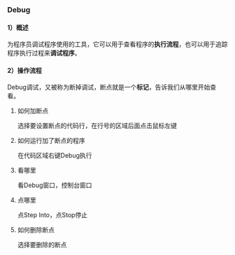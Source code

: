 ### Debug

#### 1）概述

为程序员调试程序使用的工具，它可以用于查看程序的**执行流程**，也可以用于追踪程序执行过程来**调试程序**。

#### 2）操作流程

 Debug调试，又被称为断掉调试，断点就是一个**标记**，告诉我们从哪里开始查看。

1. 如何加断点

   选择要设置断点的代码行，在行号的区域后面点击鼠标左键

2. 如何运行加了断点的程序

   在代码区域右键Debug执行

3. 看哪里

   看Debug窗口，控制台窗口

4. 点哪里

   点Step Into，点Stop停止

5. 如何删除断点

   选择要删除的断点

